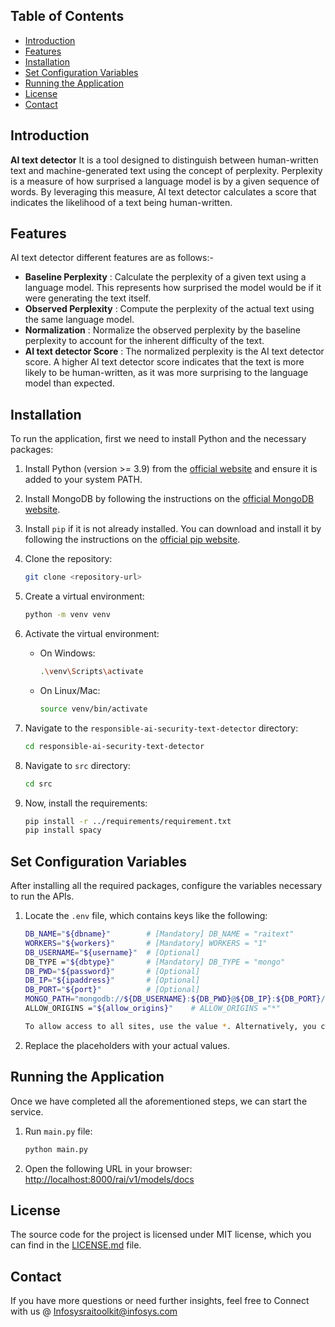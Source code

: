 ## Table of Contents
- [Introduction](#introduction)
- [Features](#features)
- [Installation](#installation)
- [Set Configuration Variables](#set-configuration-variables)
- [Running the Application](#running-the-application)
- [License](#license)
- [Contact](#contact)

## Introduction
**AI text detector** It is a tool designed to distinguish between human-written text and machine-generated text using the concept of perplexity. Perplexity is a measure of how surprised a language model is by a given sequence of words. By leveraging this measure, AI text detector calculates a score that indicates the likelihood of a text being human-written.

## Features
AI text detector different features are as follows:-
- **Baseline Perplexity** : Calculate the perplexity of a given text using a language model. This represents how surprised the model would be if it were generating the text itself.
- **Observed Perplexity** : Compute the perplexity of the actual text using the same language model.
- **Normalization** : Normalize the observed perplexity by the baseline perplexity to account for the inherent difficulty of the text.
- **AI text detector Score** : The normalized perplexity is the AI text detector score. A higher AI text detector score indicates that the text is more likely to be human-written, as it was more surprising to the language model than expected.

## Installation
To run the application, first we need to install Python and the necessary packages:

1. Install Python (version >= 3.9) from the [official website](https://www.python.org/downloads/) and ensure it is added to your system PATH.

2. Install MongoDB by following the instructions on the [official MongoDB website](https://docs.mongodb.com/manual/installation/).

3. Install `pip` if it is not already installed. You can download and install it by following the instructions on the [official pip website](https://pip.pypa.io/en/stable/installation/).

4. Clone the repository:
    ```sh
    git clone <repository-url>
    ```

5. Create a virtual environment:
    ```sh
    python -m venv venv
    ```

6. Activate the virtual environment:
    - On Windows:
        ```sh
        .\venv\Scripts\activate
         ```
    - On Linux/Mac:
        ```sh
        source venv/bin/activate
        ```

5. Navigate to the `responsible-ai-security-text-detector` directory:
    ```sh
    cd responsible-ai-security-text-detector
    ```

8. Navigate to `src` directory:
    ```sh
    cd src
    ```

9. Now, install the requirements:
    ```sh
    pip install -r ../requirements/requirement.txt
    pip install spacy
    ```

## Set Configuration Variables
After installing all the required packages, configure the variables necessary to run the APIs.

1. Locate the `.env` file, which contains keys like the following:

    ```sh
    DB_NAME="${dbname}"        # [Mandatory] DB_NAME = "raitext"
    WORKERS="${workers}"       # [Mandatory] WORKERS = "1"
    DB_USERNAME="${username}"  # [Optional]
    DB_TYPE ="${dbtype}"       # [Mandatory] DB_TYPE = "mongo"
    DB_PWD="${password}"       # [Optional]
    DB_IP="${ipaddress}"       # [Optional]
    DB_PORT="${port}"          # [Optional]
    MONGO_PATH="mongodb://${DB_USERNAME}:${DB_PWD}@${DB_IP}:${DB_PORT}/"  # [Mandatory] MONGO_PATH = "mongodb://localhost:27017/"
    ALLOW_ORIGINS ="${allow_origins}"    # ALLOW_ORIGINS ="*"
    ```
    ```sh
    To allow access to all sites, use the value *. Alternatively, you can specify a list of sites that should have access.
    ```

2. Replace the placeholders with your actual values.

## Running the Application
Once we have completed all the aforementioned steps, we can start the service.

1. Run `main.py` file:
    ```sh
    python main.py
    ```

2. Open the following URL in your browser:
    [http://localhost:8000/rai/v1/models/docs](http://localhost:8000/rai/v1/models/docs)

## License
The source code for the project is licensed under MIT license, which you can find in the [LICENSE.md](LICENSE.md) file.

## Contact
If you have more questions or need further insights, feel free to Connect with us @ Infosysraitoolkit@infosys.com
